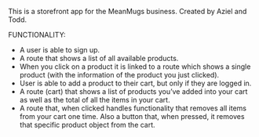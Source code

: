 This is a storefront app for the MeanMugs business.
Created by Aziel and Todd.

FUNCTIONALITY:
- A user is able to sign up.
- A route that shows a list of all available products.
- When you click on a product it is linked to a route which shows a single product (with the information of the product you just clicked).
- User is able to add a product to their cart, but only if they are logged in.
- A route (cart) that shows a list of products you’ve added into your cart as well as the total of all the items in your cart.
- A route that, when clicked handles functionality that removes all items from your cart one time. Also a button that, when pressed, it removes that specific product object from the cart.